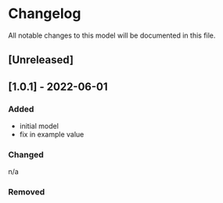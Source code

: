 # Changelog
All notable changes to this model will be documented in this file.

## [Unreleased]

## [1.0.1] - 2022-06-01
### Added
- initial model
- fix in example value

### Changed
n/a

### Removed

